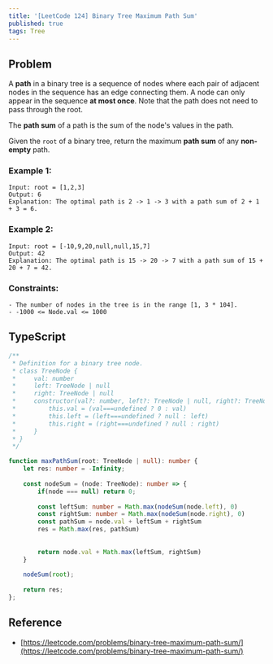 ```yaml
---
title: '[LeetCode 124] Binary Tree Maximum Path Sum'
published: true
tags: Tree
---
```


## Problem

A **path** in a binary tree is a sequence of nodes where each pair of adjacent
nodes in the sequence has an edge connecting them. A node can only appear in the
sequence **at most once**. Note that the path does not need to pass through the
root.

The **path sum** of a path is the sum of the node's values in the path.

Given the `root` of a binary tree, return the maximum **path sum** of any **non-empty** path.

### Example 1:

```
Input: root = [1,2,3]
Output: 6
Explanation: The optimal path is 2 -> 1 -> 3 with a path sum of 2 + 1 + 3 = 6.
```

### Example 2:

```
Input: root = [-10,9,20,null,null,15,7]
Output: 42
Explanation: The optimal path is 15 -> 20 -> 7 with a path sum of 15 + 20 + 7 = 42.
```
 
### Constraints:

```
- The number of nodes in the tree is in the range [1, 3 * 104].
- -1000 <= Node.val <= 1000
```

## TypeScript

```typescript
/**
 * Definition for a binary tree node.
 * class TreeNode {
 *     val: number
 *     left: TreeNode | null
 *     right: TreeNode | null
 *     constructor(val?: number, left?: TreeNode | null, right?: TreeNode | null) {
 *         this.val = (val===undefined ? 0 : val)
 *         this.left = (left===undefined ? null : left)
 *         this.right = (right===undefined ? null : right)
 *     }
 * }
 */

function maxPathSum(root: TreeNode | null): number {
    let res: number = -Infinity;
    
    const nodeSum = (node: TreeNode): number => {
        if(node === null) return 0;
        
        const leftSum: number = Math.max(nodeSum(node.left), 0)
        const rightSum: number = Math.max(nodeSum(node.right), 0)
        const pathSum = node.val + leftSum + rightSum
        res = Math.max(res, pathSum)
        
        
        return node.val + Math.max(leftSum, rightSum)        
    }
    
    nodeSum(root);
    
    return res;
};
```

## Reference

- [https://leetcode.com/problems/binary-tree-maximum-path-sum/](https://leetcode.com/problems/binary-tree-maximum-path-sum/)